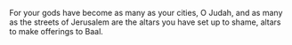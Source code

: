 For your gods have become as many as your cities, O Judah, and as many as the streets of Jerusalem are the altars you have set up to shame, altars to make offerings to Baal.
